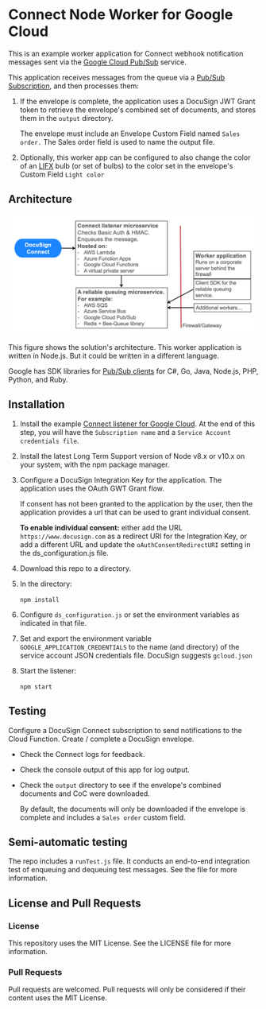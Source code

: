 # Connect Node Worker for Google Cloud

This is an example worker application for
Connect webhook notification messages sent
via the 
[Google Cloud Pub/Sub](https://cloud.google.com/pubsub/) 
service.

This application receives messages from the queue
via a 
[Pub/Sub Subscription](https://cloud.google.com/pubsub/docs/subscriber),
and then processes
them:

1. If the envelope is complete, the application
   uses a DocuSign JWT Grant token to retrieve
   the envelope's combined set of documents,
   and stores them in the `output` directory.

   The envelope must include an Envelope Custom Field
   named `Sales order.` The Sales order field is used
   to name the output file.
1. Optionally, this worker app can be configured to
   also change the color of an 
   [LIFX](https://www.lifx.com/)
   bulb (or set of bulbs)
   to the color set in the envelope's 
   Custom Field `Light color`

## Architecture
![Connect listener architecture](docs/connect_listener_architecture.png)

This figure shows the solution's architecture. 
This worker application is written in Node.js. 
But it 
could be written in a different language.

Google has SDK libraries for 
[Pub/Sub clients](https://cloud.google.com/pubsub/docs/reference/libraries)
for C#, Go, Java, Node.js, PHP, Python, and Ruby. 

## Installation

1. Install the example 
   [Connect listener for Google Cloud](../connect-node-listener-gcloud).
   At the end of this step, you will have the
   `Subscription name` and a `Service Account credentials file`.

1. Install the latest Long Term Support version of 
   Node v8.x or v10.x on your system, with the
   npm package manager.

1. Configure a DocuSign Integration Key for the application.
   The application uses the OAuth GWT Grant flow.

   If consent has not been granted to the application by
   the user, then the application provides a url
   that can be used to grant individual consent.

   **To enable individual consent:** either
   add the URL `https://www.docusign.com` as a redirect URI
   for the Integration Key, or add a different URL and
   update the `oAuthConsentRedirectURI` setting
   in the ds_configuration.js file.

1. Download this repo to a directory.

1. In the directory:

   `npm install`
1. Configure `ds_configuration.js` or set the 
   environment variables as indicated in that file.

1. Set and export the environment variable 
   `GOOGLE_APPLICATION_CREDENTIALS` to the 
   name (and directory) of the service account
   JSON credentials file. DocuSign suggests `gcloud.json`

1. Start the listener:

   `npm start`

## Testing
Configure a DocuSign Connect subscription to send notifications to
the Cloud Function. Create / complete a DocuSign envelope.

* Check the Connect logs for feedback.
* Check the console output of this app for log output.
* Check the `output` directory to see if the envelope's
  combined documents and CoC were downloaded.

  By default, the documents will only be downloaded if
  the envelope is complete and includes a 
  `Sales order` custom field.

## Semi-automatic testing
The repo includes a `runTest.js` file. It conducts an
end-to-end integration test of enqueuing and dequeuing
test messages. See the file for more information.

## License and Pull Requests

### License
This repository uses the MIT License. See the LICENSE file for more information.

### Pull Requests
Pull requests are welcomed. Pull requests will only be considered if their content
uses the MIT License.

